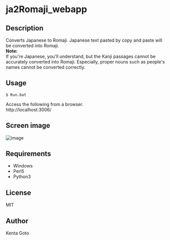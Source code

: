 # ja2Romaji_webapp 

## Description  
Converts Japanese to Romaji. Japanese text pasted by copy and paste will be converted into Romaji.    
**Note:**  
If you're Japanese, you'll understand, but the Kanji passages cannot be accurately converted into Romaji. Especially, proper nouns such as people's names cannot be converted correctly.  
  
## Usage
```
$ Run.bat
```

Access the following from a browser.</br>
http://localhost:3006/

## Screen image  
![image](https://user-images.githubusercontent.com/10069642/83610184-100cdd00-a5ba-11ea-898a-82aaba8fc1d8.png)

## Requirements
- Windows
- Perl5
- Python3

## License
MIT

## Author  
Kenta Goto
